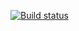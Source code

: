 [![Build status](https://ci.appveyor.com/api/projects/status/u4vax3twbqnjysn1?svg=true)](https://ci.appveyor.com/project/Lisenko89/aqa-homework-3)
